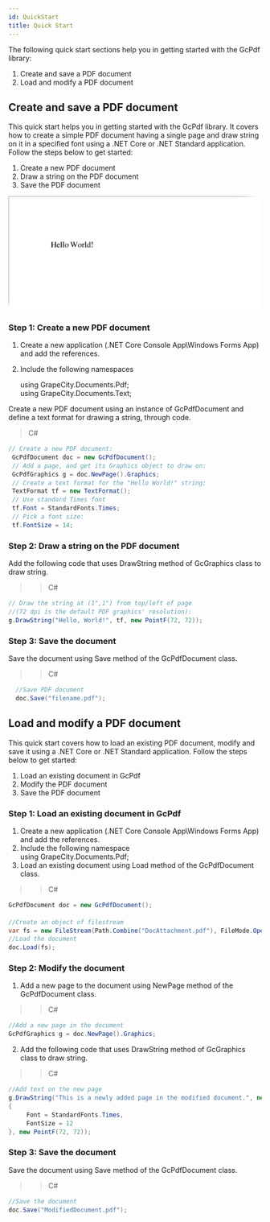 ```yaml
---
id: QuickStart
title: Quick Start
---
```

The following quick start sections help you in getting started with the GcPdf library:
   1. Create and save a PDF document
   2. Load and modify a PDF document
   
   ## Create and save a PDF document
   
This quick start helps you in getting started with the GcPdf library. It covers how to create a simple PDF document having    a single page and draw string on it in a specified font using a .NET Core or .NET Standard application. Follow the steps   below to get started:

  1. Create a new PDF document
  2. Draw a string on the PDF document
  3. Save the PDF document  
 
  ![hello world](assets/helloworld_GcPdf.png)
   
  ### Step 1: Create a new PDF document
  
  1. Create a new application (.NET Core Console App\Windows Forms App) and add the references.
  2. Include the following namespaces
  
     using GrapeCity.Documents.Pdf;  
     using GrapeCity.Documents.Text;
    
  Create a new PDF document using an instance of GcPdfDocument and define a text format for drawing a string, through code.
  > C#  
  ``` C#
  // Create a new PDF document:  
   GcPdfDocument doc = new GcPdfDocument();      
   // Add a page, and get its Graphics object to draw on:      
   GcPdfGraphics g = doc.NewPage().Graphics;  
   // Create a text format for the "Hello World!" string:    
   TextFormat tf = new TextFormat();    
   // Use standard Times font    
   tf.Font = StandardFonts.Times;    
   // Pick a font size:    
   tf.FontSize = 14;    
  ```
  ### Step 2: Draw a string on the PDF document
  Add the following code that uses DrawString method of GcGraphics class to draw string.

>> C#
  ``` C#
  // Draw the string at (1",1") from top/left of page  
  //(72 dpi is the default PDF graphics' resolution):  
  g.DrawString("Hello, World!", tf, new PointF(72, 72));  
 ```   

  ### Step 3: Save the document
  Save the document using Save method of the GcPdfDocument class.
  >> C#
  ```C#
    //Save PDF document
    doc.Save("filename.pdf");
 ``` 
  ## Load and modify a PDF document  
This quick start covers how to load an existing PDF document, modify and save it using a .NET Core or .NET Standard application. Follow the steps below to get started:  

  1. Load an existing document in GcPdf  
  2. Modify the PDF document  
  3. Save the PDF document  
  
 ### Step 1: Load an existing document in GcPdf  
  1. Create a new application (.NET Core Console App\Windows Forms App) and add the references.  
  2. Include the following namespace  
         using GrapeCity.Documents.Pdf;  
  3. Load an existing document using Load method of the GcPdfDocument class.  
  
  >> C#
  ```C#   
  GcPdfDocument doc = new GcPdfDocument();  
  
  //Create an object of filestream   
  var fs = new FileStream(Path.Combine("DocAttachment.pdf"), FileMode.Open,FileAccess.Read);  
  //Load the document  
  doc.Load(fs);  
  ```
  ###  Step 2: Modify the document  
  1. Add a new page to the document using NewPage method of the GcPdfDocument class.  
  >> C#  
  ``` C#   
  //Add a new page in the document  
  GcPdfGraphics g = doc.NewPage().Graphics;  
  ```
  2. Add the following code that uses DrawString method of GcGraphics class to draw string. 
  >> C#  
  ``` C#  
  //Add text on the new page  
  g.DrawString("This is a newly added page in the modified document.", new TextFormat()  
  {  
       Font = StandardFonts.Times,  
       FontSize = 12  
  }, new PointF(72, 72));  
```    
  ### Step 3: Save the document  
  Save the document using Save method of the GcPdfDocument class.  
 >> C#  
  ``` C#  
  //Save the document  
  doc.Save("ModifiedDocument.pdf");  
```  

